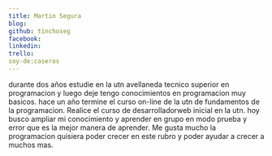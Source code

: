 ```yaml
---
title: Martin Segura
blog: 
github: tinchoseg
facebook: 
linkedin:
trello: 
soy-de:caseros
---
```


durante dos años estudie en la utn avellaneda tecnico superior en programacion y luego deje tengo conocimientos en programacion muy basicos. 
hace un año termine el curso on-line de la utn de fundamentos de la  programacion. Realice el curso de desarrolladorweb inicial en la utn. 
hoy busco ampliar mi conocimiento y aprender en grupo en modo prueba y error que es la mejor manera de aprender.
Me gusta mucho la programacion quisiera poder crecer en este rubro y poder ayudar a crecer a muchos mas.
